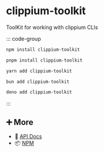 # clippium-toolkit

ToolKit for working with clippium CLIs

::: code-group

```bash [npm]
npm install clippium-toolkit
```

```bash [pnpm]
pnpm install clippium-toolkit
```

```bash [yarn]
yarn add clippium-toolkit
```

```bash [bun]
bun add clippium-toolkit
```

```bash [deno]
deno add clippium-toolkit
```

:::

## ➕ More

- 📖 [API Docs](api.md)
- 📦 [NPM](https://www.npmjs.com/package/clippium-toolkit)
